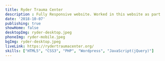 ```yaml
---
title: Ryder Trauma Center
description : Fully Responsive website. Worked in this website as part of a team.
date: '2018-10-07'
publishing: true
showHome: false
desktopImg: ryder-desktop.jpeg
phoneImg: ryder-mobile.jpeg
bgImg: ryder-desktop.jpeg
liveLink: https://rydertraumacenter.org/
skills: ["HTML5", "CSS3", "PHP", "Wordpress", "JavaScript(jQuery)"]
---
```

